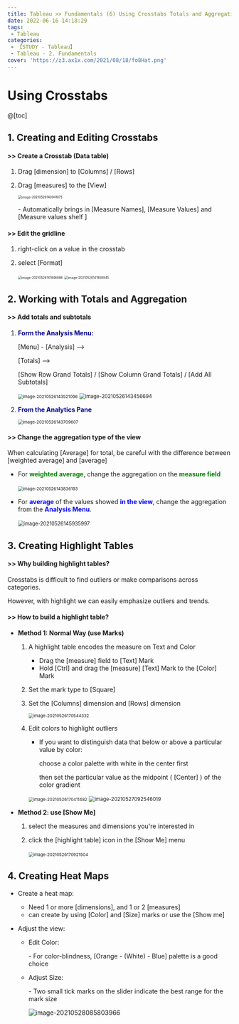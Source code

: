 ```yaml
---
title: Tableau >> Fundamentals (6) Using Crosstabs Totals and Aggregation
date: 2022-06-16 14:18:29
tags:
 - Tableau
categories:
 - 【STUDY - Tableau】
 - Tableau - 2. Fundamentals
cover: 'https://z3.ax1x.com/2021/08/18/fo8Hat.png'
---
```


# Using Crosstabs

@[toc]



## **1. Creating and Editing Crosstabs**

#### \>> Create a Crosstab (Data table)

1. Drag [dimension] to [Columns] / [Rows]

2. Drag [measures] to the [View]

   <img src="../images/S-Tableau-Fundamentals-6-Using-Crosstabs-Totals-and-Aggregation/image-20210526140941075.png" alt="image-20210526140941075" style="zoom:50%;" />

   \- Automatically brings in [Measure Names], [Measure Values] and [Measure values shelf ] 

   

#### \>> Edit the gridline

1. right-click on a value in the crosstab

2. select [Format]

   <img src="D:\1. 아이투맥스\3. Tableau 학습\Typora Note\E_Analyst\2. Tableau Fundamentals\2-6. Using Crosstabs Totals and Aggregation.assets\image-20210526141846686.png" alt="image-20210526141846686" style="zoom:50%;" />		<img src="../images/S-Tableau-Fundamentals-6-Using-Crosstabs-Totals-and-Aggregation/image-20210526141958945.png" alt="image-20210526141958945" style="zoom:50%;" />





## **2. Working with Totals and Aggregation**

#### \>> Add totals and subtotals

1. **<font color = 'darkblue'>Form the Analysis Menu:</font>**

   [Menu] - [Analysis] --> 

   [Totals] --> 

   [Show Row Grand Totals] / [Show Column Grand Totals] / [Add All Subtotals]

   <img src="../images/S-Tableau-Fundamentals-6-Using-Crosstabs-Totals-and-Aggregation/image-20210526143521096.png" alt="image-20210526143521096" style="zoom: 67%;" />

   

   <img src="../images/S-Tableau-Fundamentals-6-Using-Crosstabs-Totals-and-Aggregation/image-20210526143456694.png" alt="image-20210526143456694" style="zoom: 80%;" />

   

2. **<font color = 'darkblue'>From the Analytics Pane</font>**

   <img src="../images/S-Tableau-Fundamentals-6-Using-Crosstabs-Totals-and-Aggregation/image-20210526143709607.png" alt="image-20210526143709607" style="zoom:67%;" />





#### \>> Change the aggregation type of the view

When calculating [Average] for total, be careful with the difference between [weighted average] and [average]



* For **<font color = 'green'>weighted average</font>**, change the aggregation on the **<font color = 'green'>measure field</font>** 

  ​		<img src="../images/S-Tableau-Fundamentals-6-Using-Crosstabs-Totals-and-Aggregation/image-20210526143836193.png" alt="image-20210526143836193" style="zoom:67%;" /> 



* For **<font color = 'blue'>average</font>** of the values showed **<font color = 'blue'>in the view</font>**, change the aggregation from the **<font color = 'blue'>Analysis Menu</font>**.

  ​		<img src="../images/S-Tableau-Fundamentals-6-Using-Crosstabs-Totals-and-Aggregation/image-20210526145935997.png" alt="image-20210526145935997" style="zoom:80%;" /> 





## **3. Creating Highlight Tables**

#### \>> Why building highlight tables?

Crosstabs is difficult to find outliers or make comparisons across categories.

However, with highlight we can easily emphasize outliers and trends.



#### \>> How to build a highlight table?

* **Method 1: Normal Way (use Marks)** 

  1. A highlight table encodes the measure on Text and Color

     * Drag the [measure] field to [Text] Mark
     * Hold [Ctrl] and drag the [measure] [Text] Mark to the [Color] Mark 

  2. Set the mark type to [Square]

  3. Set the [Columns] dimension and [Rows] dimension

     <img src="../images/S-Tableau-Fundamentals-6-Using-Crosstabs-Totals-and-Aggregation/image-20210526170544332.png" alt="image-20210526170544332" style="zoom:67%;" />

  4. Edit colors to highlight outliers

     * If you want to distinguish data that below or above a particular value by color:

       choose a color palette with white in the center first

       then set the particular value as the midpoint ( [Center] ) of the color gradient 

     <img src="../images/S-Tableau-Fundamentals-6-Using-Crosstabs-Totals-and-Aggregation/image-20210526170411482.png" alt="image-20210526170411482" style="zoom: 67%;" />

     <img src="../images/S-Tableau-Fundamentals-6-Using-Crosstabs-Totals-and-Aggregation/image-20210527092546019.png" alt="image-20210527092546019" style="zoom: 80%;" />

     

* **Method 2: use [Show Me]**

  1. select the measures and dimensions you're interested in

  2. click the [highlight table] icon in the [Show Me] menu

     ​		<img src="../images/S-Tableau-Fundamentals-6-Using-Crosstabs-Totals-and-Aggregation/image-20210526170921504.png" alt="image-20210526170921504" style="zoom: 67%;" /> 





## **4. Creating Heat Maps**

* Create a heat map:

  * Need 1 or more [dimensions], and 1 or 2 [measures] 
  * can create by using [Color] and [Size] marks or use the [Show me]

* Adjust the view:

  * Edit Color: 

    \- For color-blindness, [Orange - (White) - Blue] palette is a good choice

  * Adjust Size:

    \- Two small tick marks on the slider indicate the best range for the mark size

    ![image-20210528085803966](../images/S-Tableau-Fundamentals-6-Using-Crosstabs-Totals-and-Aggregation/image-20210528085803966.png) 



